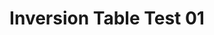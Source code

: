 ---
layout: default
category: bts
tags: ["arduino","motor"]
video: "https://player.vimeo.com/video/226336329?badge=0&amp;autopause=0&amp;player_id=0&amp;app_id=72231"
title: "Inversion Table Test 01"
thumbnail: "https://i.vimeocdn.com/video/645917559_295x166.jpg?r=pad"
---
